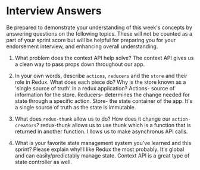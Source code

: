 # Interview Answers
Be prepared to demonstrate your understanding of this week's concepts by answering questions on the following topics. These will not be counted as a part of your sprint score but will be helpful for preparing you for your endorsement interview, and enhancing overall understanding.

1. What problem does the context API help solve?
The context API gives us a clean way to pass props down throughout our app.

2. In your own words, describe `actions`, `reducers` and the `store` and their role in Redux. What does each piece do? Why is the store known as a 'single source of truth' in a redux application?
Actions- source of information for the store.
Reducers- determines the change needed for state through a specific action.
Store- the state container of the app. It's a single source of truth as the state is immutable.

3. What does `redux-thunk` allow us to do? How does it change our `action-creators`?
redux-thunk allows us to use thunk which is a function that is returned in another function. I llows us to make asynchronus API calls.

4. What is your favorite state management system you've learned and this sprint? Please explain why!
I like Redux the most probably. It's global and can easily/predictably manage state. Context API is a great type of state controller as well.